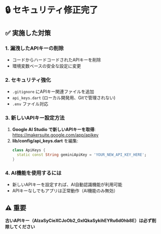 # 🔒 セキュリティ修正完了

## ✅ 実施した対策

### 1. 漏洩したAPIキーの削除
- コードからハードコードされたAPIキーを削除
- 環境変数ベースの安全な設定に変更

### 2. セキュリティ強化
- `.gitignore` にAPIキー関連ファイルを追加
- `api_keys.dart` (ローカル開発用、Gitで管理されない)
- `.env` ファイル対応

### 3. 新しいAPIキー設定方法
1. **Google AI Studio で新しいAPIキーを取得**: https://makersuite.google.com/app/apikey
2. **lib/config/api_keys.dart** を編集:
   ```dart
   class ApiKeys {
     static const String geminiApiKey = 'YOUR_NEW_API_KEY_HERE';
   }
   ```

### 4. AI機能を使用するには
- 新しいAPIキーを設定すれば、AI自動認識機能が利用可能
- APIキーなしでもアプリは正常動作（AI機能のみ無効）

## ⚠️ 重要
**古いAPIキー（AIzaSyCieXCJoOb2_GxlQkaSykihEYRu6d0hb8E）は必ず削除してください**

